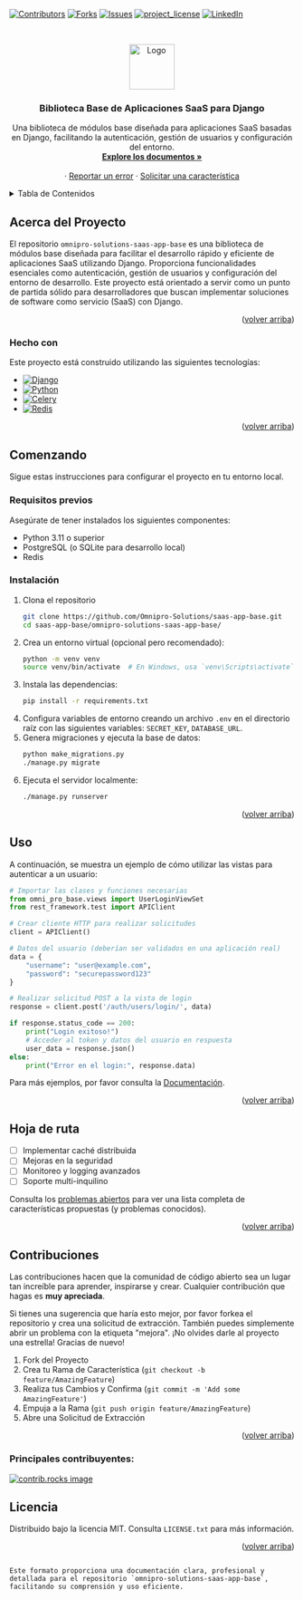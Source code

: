 <a id="readme-top"></a>

[![Contributors][contributors-shield]][contributors-url]
[![Forks][forks-shield]][forks-url]
[![Issues][issues-shield]][issues-url]
[![project_license][license-shield]][license-url]
[![LinkedIn][linkedin-shield]][linkedin-url]

<!-- PROJECT LOGO -->
<br />
<div align="center">

<a
href="data:image/svg+xml;base64,PHN2ZyB4bWxucz0iaHR0cDovL3d3dy53My5vcmcvMjAwMC9zdmciIHdpZHRoPSIxMDI0IiBoZWlnaHQ9IjEwMjQiIHZpZXdCb3g9IjAgMCAxMDI0IDEwMjQiPjxwYXRoIGZpbGw9ImN1cnJlbnRDb2xvciIgZD0iTTYyOC43MzYgNTI4Ljg5NkE0MTYgNDE2IDAgMCAxIDkyOCA5MjhIOTZhNDE1Ljg3IDQxNS44NyAwIDAgMSAyOTkuMjY0LTM5OS4xMDRMNTEyIDcwNHpNNzIwIDMwNGEyMDggMjA4IDAgMSAxLTQxNiAwYTIwOCAyMDggMCAwIDEgNDE2IDAiLz48L3N2Zz4=">
    <img src="images/logo.png" alt="Logo" width="80" height="80">
  </a>

<h3 align="center">Biblioteca Base de Aplicaciones SaaS para Django</h3>

  <p align="center">
    Una biblioteca de módulos base diseñada para aplicaciones SaaS basadas en Django, facilitando la autenticación, gestión de usuarios y configuración del entorno.
    <br />
    <a href="https://doc-oms.omni.pro/docs/reglas"><strong>Explore los documentos »</strong></a>
    <br />
    <br />
    &middot;
    <a href="#">Reportar un error</a>
    &middot;
    <a href="#">Solicitar una característica</a>
  </p>
</div>

<!-- TABLE OF CONTENTS -->
<details>
  <summary>Tabla de Contenidos</summary>
  <ol>
    <li>
      <a href="#about-the-project">Acerca del Proyecto</a>
      <ul>
        <li><a href="#built-with">Hecho con</a></li>
      </ul>
    </li>
    <li>
      <a href="#getting-started">Comenzando</a>
      <ul>
        <li><a href="#prerequisites">Requisitos previos</a></li>
        <li><a href="#installation">Instalación</a></li>
      </ul>
    </li>
    <li><a href="#usage">Uso</a></li>
    <li><a href="#roadmap">Hoja de ruta</a></li>
    <li><a href="#contributing">Contribuciones</a></li>
    <li><a href="#license">Licencia</a></li>
    <li><a href="#contact">Contacto</a></li>
    <li><a href="#acknowledgments">Agradecimientos</a></li>
  </ol>
</details>

<!-- ABOUT THE PROJECT -->
## Acerca del Proyecto

El repositorio `omnipro-solutions-saas-app-base` es una biblioteca de módulos base diseñada para facilitar el desarrollo rápido y eficiente de aplicaciones SaaS utilizando Django. Proporciona funcionalidades esenciales como autenticación, gestión de usuarios y configuración del entorno de desarrollo. Este proyecto está orientado a servir como un punto de partida sólido para desarrolladores que buscan implementar soluciones de software como servicio (SaaS) con Django.

<p align="right">(<a href="#readme-top">volver arriba</a>)</p>

### Hecho con

Este proyecto está construido utilizando las siguientes tecnologías:

* [![Django][Django]][Django-url]
* [![Python][Python]][Python-url]
* [![Celery][Celery]][Celery-url]
* [![Redis][Redis]][Redis-url]

<p align="right">(<a href="#readme-top">volver arriba</a>)</p>

<!-- GETTING STARTED -->
## Comenzando

Sigue estas instrucciones para configurar el proyecto en tu entorno local.

### Requisitos previos

Asegúrate de tener instalados los siguientes componentes:

- Python 3.11 o superior
- PostgreSQL (o SQLite para desarrollo local)
- Redis

### Instalación

1. Clona el repositorio
   ```sh
   git clone https://github.com/Omnipro-Solutions/saas-app-base.git
   cd saas-app-base/omnipro-solutions-saas-app-base/
   ```
2. Crea un entorno virtual (opcional pero recomendado):
   ```sh
   python -m venv venv
   source venv/bin/activate  # En Windows, usa `venv\Scripts\activate`
   ```
3. Instala las dependencias:
   ```sh
   pip install -r requirements.txt
   ```
4. Configura variables de entorno creando un archivo `.env` en el directorio raíz con las siguientes variables: `SECRET_KEY`, `DATABASE_URL`.
5. Genera migraciones y ejecuta la base de datos:
   ```sh
   python make_migrations.py
   ./manage.py migrate
   ```
6. Ejecuta el servidor localmente:
   ```sh
   ./manage.py runserver
   ```

<p align="right">(<a href="#readme-top">volver arriba</a>)</p>

<!-- USAGE EXAMPLES -->
## Uso

A continuación, se muestra un ejemplo de cómo utilizar las vistas para autenticar a un usuario:

```python
# Importar las clases y funciones necesarias
from omni_pro_base.views import UserLoginViewSet
from rest_framework.test import APIClient

# Crear cliente HTTP para realizar solicitudes
client = APIClient()

# Datos del usuario (deberían ser validados en una aplicación real)
data = {
    "username": "user@example.com",
    "password": "securepassword123"
}

# Realizar solicitud POST a la vista de login
response = client.post('/auth/users/login/', data)

if response.status_code == 200:
    print("Login exitoso!")
    # Acceder al token y datos del usuario en respuesta
    user_data = response.json()
else:
    print("Error en el login:", response.data)
```

Para más ejemplos, por favor consulta la [Documentación](https://doc-oms.omni.pro/docs/dev/imgs/saas-img-core).

<p align="right">(<a href="#readme-top">volver arriba</a>)</p>

<!-- ROADMAP -->
## Hoja de ruta

- [ ] Implementar caché distribuida
- [ ] Mejoras en la seguridad
- [ ] Monitoreo y logging avanzados
- [ ] Soporte multi-inquilino

Consulta los [problemas abiertos](#) para ver una lista completa de características propuestas (y problemas conocidos).

<p align="right">(<a href="#readme-top">volver arriba</a>)</p>

<!-- CONTRIBUTING -->
## Contribuciones

Las contribuciones hacen que la comunidad de código abierto sea un lugar tan increíble para aprender, inspirarse y crear. Cualquier contribución que hagas es **muy apreciada**.

Si tienes una sugerencia que haría esto mejor, por favor forkea el repositorio y crea una solicitud de extracción. También puedes simplemente abrir un problema con la etiqueta "mejora". ¡No olvides darle al proyecto una estrella! Gracias de nuevo!

1. Fork del Proyecto
2. Crea tu Rama de Característica (`git checkout -b feature/AmazingFeature`)
3. Realiza tus Cambios y Confirma (`git commit -m 'Add some AmazingFeature'`)
4. Empuja a la Rama (`git push origin feature/AmazingFeature`)
5. Abre una Solicitud de Extracción

<p align="right">(<a href="#readme-top">volver arriba</a>)</p>

### Principales contribuyentes:

<a href="https://github.com/Omnipro-Solutions/saas-app-base/graphs/contributors">
  <img src="https://contrib.rocks/image?repo=Omnipro-Solutions/saas-app-base" alt="contrib.rocks image" />
</a>

<!-- LICENSE -->
## Licencia

Distribuido bajo la licencia MIT. Consulta `LICENSE.txt` para más información.

<p align="right">(<a href="#readme-top">volver arriba</a>)</p>

<!-- MARKDOWN LINKS & IMAGES -->
<!-- https://www.markdownguide.org/basic-syntax/#reference-style-links -->
[contributors-shield]: https://img.shields.io/github/contributors/Omnipro-Solutions/saas-app-base.svg?style=for-the-badge
[contributors-url]: https://github.com/Omnipro-Solutions/saas-app-base/graphs/contributors
[forks-shield]: https://img.shields.io/github/forks/Omnipro-Solutions/saas-app-base.svg?style=for-the-badge
[forks-url]: https://github.com/Omnipro-Solutions/saas-app-base/network/members
[stars-shield]: https://img.shields.io/github/stars/Omnipro-Solutions/saas-app-base.svg?style=for-the-badge
[stars-url]: https://github.com/Omnipro-Solutions/saas-app-base/stargazers
[issues-shield]: https://img.shields.io/github/issues/Omnipro-Solutions/saas-app-base.svg?style=for-the-badge
[issues-url]: https://github.com/Omnipro-Solutions/saas-app-base/issues
[license-shield]: https://img.shields.io/github/license/Omnipro-Solutions/saas-app-base.svg?style=for-the-badge
[license-url]: https://github.com/Omnipro-Solutions/saas-app-base/blob/master/LICENSE.txt
[linkedin-shield]: https://img.shields.io/badge/-LinkedIn-black.svg?style=for-the-badge&logo=linkedin&colorB=555
[linkedin-url]: https://www.linkedin.com/company/omni.pro/
[Django]: https://img.shields.io/static/v1?label=Django&message=framework&color=092E20&logo=djangoproject&style=for-the-badge
[Django-url]: https://www.djangoproject.com/
[Python]: https://img.shields.io/badge/python-3.11-blue.svg?style=for-the-badge&logo=python&logoColor=white
[Python-url]: https://www.python.org/
[Celery]: https://img.shields.io/static/v1?label=Celery&message=distributed&color=A020F0&logo=celery&style=for-the-badge
[Celery-url]: http://www.celeryproject.org/
[Redis]: https://img.shields.io/badge/redis-10.5.7-blue.svg?style=for-the-badge&logo=redis&logoColor=white
[Redis-url]: https://redis.io/
```

Este formato proporciona una documentación clara, profesional y detallada para el repositorio `omnipro-solutions-saas-app-base`, facilitando su comprensión y uso eficiente.
